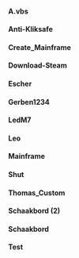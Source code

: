 #### A.vbs
#### Anti-Kliksafe
#### Create_Mainframe
#### Download-Steam
#### Escher
#### Gerben1234
#### LedM7
#### Leo
#### Mainframe
#### Shut
#### Thomas_Custom
#### Schaakbord (2)
#### Schaakbord
#### Test

